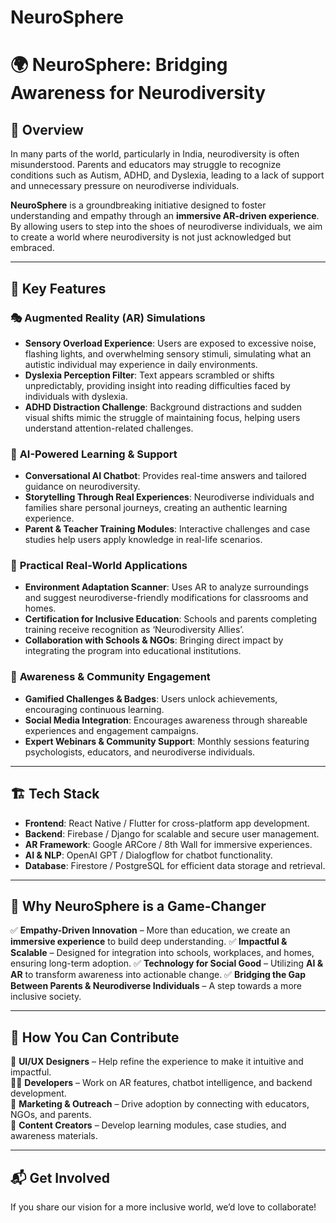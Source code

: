 # NeuroSphere
# 🌍 **NeuroSphere: Bridging Awareness for Neurodiversity**

## 📌 **Overview**
In many parts of the world, particularly in India, neurodiversity is often misunderstood. Parents and educators may struggle to recognize conditions such as Autism, ADHD, and Dyslexia, leading to a lack of support and unnecessary pressure on neurodiverse individuals. 

**NeuroSphere** is a groundbreaking initiative designed to foster understanding and empathy through an **immersive AR-driven experience**. By allowing users to step into the shoes of neurodiverse individuals, we aim to create a world where neurodiversity is not just acknowledged but embraced.

---

## 🚀 **Key Features**

### 🎭 **Augmented Reality (AR) Simulations**
- **Sensory Overload Experience**: Users are exposed to excessive noise, flashing lights, and overwhelming sensory stimuli, simulating what an autistic individual may experience in daily environments.
- **Dyslexia Perception Filter**: Text appears scrambled or shifts unpredictably, providing insight into reading difficulties faced by individuals with dyslexia.
- **ADHD Distraction Challenge**: Background distractions and sudden visual shifts mimic the struggle of maintaining focus, helping users understand attention-related challenges.

### 🧠 **AI-Powered Learning & Support**
- **Conversational AI Chatbot**: Provides real-time answers and tailored guidance on neurodiversity.
- **Storytelling Through Real Experiences**: Neurodiverse individuals and families share personal journeys, creating an authentic learning experience.
- **Parent & Teacher Training Modules**: Interactive challenges and case studies help users apply knowledge in real-life scenarios.

### 🏡 **Practical Real-World Applications**
- **Environment Adaptation Scanner**: Uses AR to analyze surroundings and suggest neurodiverse-friendly modifications for classrooms and homes.
- **Certification for Inclusive Education**: Schools and parents completing training receive recognition as ‘Neurodiversity Allies’.
- **Collaboration with Schools & NGOs**: Bringing direct impact by integrating the program into educational institutions.

### 📢 **Awareness & Community Engagement**
- **Gamified Challenges & Badges**: Users unlock achievements, encouraging continuous learning.
- **Social Media Integration**: Encourages awareness through shareable experiences and engagement campaigns.
- **Expert Webinars & Community Support**: Monthly sessions featuring psychologists, educators, and neurodiverse individuals.

---

## 🏗 **Tech Stack**
- **Frontend**: React Native / Flutter for cross-platform app development.
- **Backend**: Firebase / Django for scalable and secure user management.
- **AR Framework**: Google ARCore / 8th Wall for immersive experiences.
- **AI & NLP**: OpenAI GPT / Dialogflow for chatbot functionality.
- **Database**: Firestore / PostgreSQL for efficient data storage and retrieval.

---

## 🌟 **Why NeuroSphere is a Game-Changer**
✅ **Empathy-Driven Innovation** – More than education, we create an **immersive experience** to build deep understanding.
✅ **Impactful & Scalable** – Designed for integration into schools, workplaces, and homes, ensuring long-term adoption.
✅ **Technology for Social Good** – Utilizing **AI & AR** to transform awareness into actionable change.
✅ **Bridging the Gap Between Parents & Neurodiverse Individuals** – A step towards a more inclusive society.

---

## 🤝 **How You Can Contribute**
🎨 **UI/UX Designers** – Help refine the experience to make it intuitive and impactful.  
👨‍💻 **Developers** – Work on AR features, chatbot intelligence, and backend development.  
📢 **Marketing & Outreach** – Drive adoption by connecting with educators, NGOs, and parents.  
📝 **Content Creators** – Develop learning modules, case studies, and awareness materials.  

---

## 📬 **Get Involved**
If you share our vision for a more inclusive world, we’d love to collaborate! 



